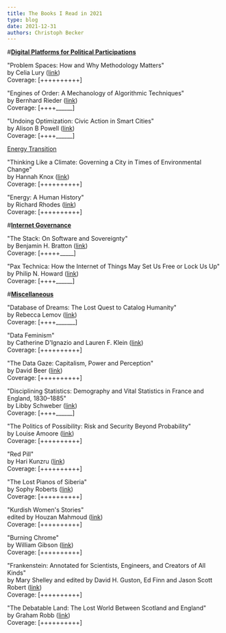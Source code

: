 ```yaml
---
title: The Books I Read in 2021
type: blog
date: 2021-12-31
authors: Christoph Becker
---
```


#<ins>**Digital Platforms for Political Participations**</ins>

"Problem Spaces: How and Why Methodology Matters"<br/>
by Celia Lury ([link](https://www.politybooks.com/bookdetail?book_slug=problem-spaces-how-and-why-methodology-matters--9781509507931))<br/>
Coverage: [++++++++++]

"Engines of Order: A Mechanology of Algorithmic Techniques"<br/>
by Bernhard Rieder ([link](https://www.aup.nl/en/book/9789462986190/engines-of-order))<br/>
Coverage: [++++\_\_\_\_\_\_]

"Undoing Optimization: Civic Action in Smart Cities"<br/>
by Alison B Powell ([link](https://yalebooks.yale.edu/book/9780300223804/undoing-optimization/))<br/>
Coverage: [++++\_\_\_\_\_\_]

<ins>Energy Transition</ins>

"Thinking Like a Climate: Governing a City in Times of Environmental Change"<br/>
by Hannah Knox ([link](https://www.dukeupress.edu/thinking-like-a-climate))<br/>
Coverage: [++++++++++]

"Energy: A Human History"<br/>
by Richard Rhodes ([link](https://www.simonandschuster.co.uk/books/Energy/Richard-Rhodes/9781501105364))<br/>
Coverage: [++++++++++]

#<ins>**Internet Governance**</ins>

"The Stack: On Software and Sovereignty"<br/>
by Benjamin H. Bratton ([link](https://mitpress.mit.edu/books/stack))<br/>
Coverage: [+++++\_\_\_\_\_]

"Pax Technica: How the Internet of Things May Set Us Free or Lock Us Up"<br/>
by Philip N. Howard ([link](https://yalebooks.yale.edu/book/9780300199475/pax-technica/))<br/>
Coverage: [++++\_\_\_\_\_\_]


#<ins>**Miscellaneous**</ins>

"Database of Dreams: The Lost Quest to Catalog Humanity"<br/>
by Rebecca Lemov ([link](https://yalebooks.yale.edu/book/9780300209525/database-dreams/))<br/>
Coverage: [++++\_\_\_\_\_\_\_]

"Data Feminism"<br/>
by Catherine D'Ignazio and Lauren F. Klein ([link](https://mitpress.mit.edu/books/data-feminism))<br/>
Coverage: [++++++++++]

"The Data Gaze: Capitalism, Power and Perception"<br/>
by David Beer ([link](https://uk.sagepub.com/en-gb/eur/the-data-gaze/book257707))<br/>
Coverage: [++++++++++]

"Disciplining Statistics: Demography and Vital Statistics in France and England, 1830–1885"<br/>
by Libby Schweber ([link](https://read.dukeupress.edu/books/book/2111/Disciplining-StatisticsDemography-and-Vital))<br/>
Coverage: [++++\_\_\_\_\_\_]

"The Politics of Possibility: Risk and Security Beyond Probability"<br/>
by Louise Amoore ([link](https://www.dukeupress.edu/the-politics-of-possibility))<br/>
Coverage: [++++++++++]

"Red Pill"<br/>
by Hari Kunzru ([link](https://www.simonandschuster.co.uk/books/Red-Pill/Hari-Kunzru/9781471194504))<br/>
Coverage: [++++++++++]

"The Lost Pianos of Siberia"<br/>
by Sophy Roberts ([link](https://www.penguin.co.uk/books/111/1114033/the-lost-pianos-of-siberia/9781784162849.html))<br/>
Coverage: [++++++++++]

"Kurdish Women's Stories"<br/>
edited by Houzan Mahmoud ([link](https://www.plutobooks.com/9780745341132/kurdish-womens-stories/))<br/>
Coverage: [++++++++++]

"Burning Chrome"<br/>
by William Gibson ([link](https://www.orionbooks.co.uk/titles/william-gibson/burning-chrome/9781473217454/))<br/>
Coverage: [++++++++++]

"Frankenstein: Annotated for Scientists, Engineers, and Creators of All Kinds"<br/>
by Mary Shelley and edited by David H. Guston, Ed Finn and Jason Scott Robert ([link](https://mitpress.mit.edu/books/frankenstein))<br/>
Coverage: [++++++++++]

"The Debatable Land: The Lost World Between Scotland and England"<br/>
by Graham Robb ([link](https://www.panmacmillan.com/authors/graham-robb/the-debatable-land/9781509804719))<br/>
Coverage: [++++++++++]
